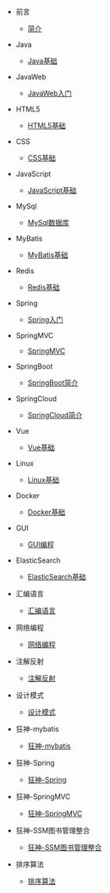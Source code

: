 - 前言
    - [简介](zh-cn/README.md)

- Java
    - [Java基础](zh-cn/Java/JAVA基础.md)

- JavaWeb   
    - [JavaWeb入门](zh-cn/JavaWeb/JavaWeb.md)

- HTML5
    - [HTML5基础](zh-cn/HTML/HTML.md)

- CSS
    - [CSS基础](zh-cn/CSS/CSS.md)

- JavaScript
    - [JavaScript基础](zh-cn/JavaScript/JavaScript.md)

- MySql   
    - [MySql数据库](zh-cn/MySql/MySql数据库.md)

- MyBatis   
    - [MyBatis基础](zh-cn/MyBatis/MyBatis.md)

- Redis
    - [Redis基础](zh-cn/Redis/Redis.md)

- Spring   
    - [Spring入门](zh-cn/Spring/Spring.md)

- SpringMVC   
    - [SpringMVC](zh-cn/SpringMVC/SpringMVC.md)

- SpringBoot   
    - [SpringBoot简介](zh-cn/SpringBoot/SpringBoot.md)

- SpringCloud   
    - [SpringCloud简介](zh-cn/SpringCloud/SpringCloud.md)

- Vue   
    - [Vue基础](zh-cn/Vue/Vue基础.md)
- Linux   
    - [Linux基础](zh-cn/Linux基础/Linux基础.md)

- Docker   
    - [Docker基础](zh-cn/Docker/Docker.md)

- GUI   
    - [GUI编程](zh-cn/GUI/GUI.md)

- ElasticSearch
    - [ElasticSearch基础](zh-cn/ElasticSearch/ElasticSearch.md)

- 汇编语言   
    - [汇编语言](zh-cn/汇编语言/汇编语言.md)
- 网络编程   
    - [网络编程](zh-cn/网络编程/网络编程.md)
- 注解反射   
    - [注解反射](zh-cn/注解反射/注解反射.md)


- 设计模式
    - [设计模式](zh-cn/23种设计模式/23种设计模式.md)

- 狂神-mybatis   
    - [狂神-mybatis](zh-cn/狂神-mybatis/狂神-mybatis.md)

- 狂神-Spring   
    - [狂神-Spring](zh-cn/狂神-Spring/狂神-Spring.md)

- 狂神-SpringMVC   
    - [狂神-SpringMVC](zh-cn/狂神-SpringMVC/狂神-SpringMVC.md)

- 狂神-SSM图书管理整合   
    - [狂神-SSM图书管理整合](zh-cn/狂神-SSM图书管理整合/狂神-SSM图书管理整合.md)

- 排序算法
    - [排序算法](zh-cn/排序算法.md)
